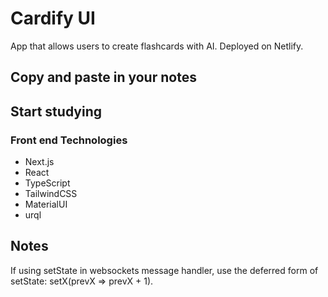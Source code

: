 # Cardify UI

App that allows users to create flashcards with AI. Deployed on Netlify.

## Copy and paste in your notes

## Start studying

### Front end Technologies

-   Next.js
-   React
-   TypeScript
-   TailwindCSS
-   MaterialUI
-   urql

## Notes

If using setState in websockets message handler, use the deferred form of setState: setX(prevX => prevX + 1).
